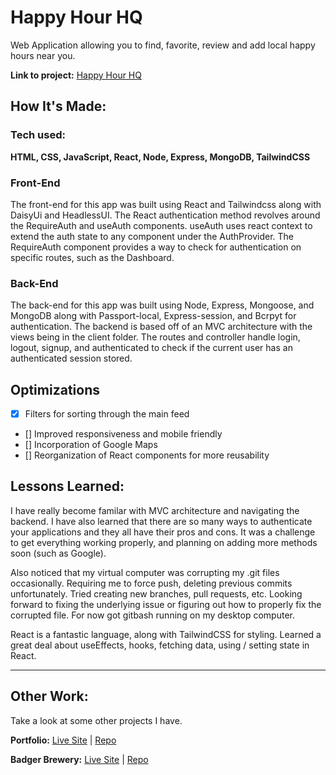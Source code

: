 # Happy Hour HQ

Web Application allowing you to find, favorite, review and add local happy hours near you.

**Link to project:** <a href="https://happyhourhq.cyclic.app">Happy Hour HQ</a>

<!-- ![A screenshot of the app](https://drive.google.com/file/d/1-2_qh0nSB2_kS1qBRbo0eHqOYeL-L2Kv/view?usp=sharing)  -->

## How It's Made:

### Tech used:
**HTML, CSS, JavaScript, React, Node, Express, MongoDB, TailwindCSS**

### Front-End
The front-end for this app was built using React and Tailwindcss along with DaisyUi and HeadlessUI. The React authentication method revolves around the RequireAuth and useAuth components. useAuth uses react context to extend the auth state to any component under the AuthProvider. The RequireAuth component provides a way to check for authentication on specific routes, such as the Dashboard.

### Back-End
The back-end for this app was built using Node, Express, Mongoose, and MongoDB along with Passport-local, Express-session, and Bcrpyt for authentication. The backend is based off of an MVC architecture with the views being in the client folder. The routes and controller handle login, logout, signup, and authenticated to check if the current user has an authenticated session stored.  

## Optimizations
- [X] Filters for sorting through the main feed
- [] Improved responsiveness and mobile friendly
- [] Incorporation of Google Maps
- [] Reorganization of React components for more reusability

## Lessons Learned:
I have really become familar with MVC architecture and navigating the backend. I have also learned that there are so many ways to authenticate your applications and they all have their pros and cons. It was a challenge to get everything working properly, and planning on adding more methods soon (such as Google). 

Also noticed that my virtual computer was corrupting my .git files occasionally. Requiring me to force push, deleting previous commits unfortunately. Tried creating new branches, pull requests, etc. Looking forward to fixing the underlying issue or figuring out how to properly fix the corrupted file. For now got gitbash running on my desktop computer.

React is a fantastic language, along with TailwindCSS for styling. Learned a great deal about useEffects, hooks, fetching data, using / setting state in React. 

- - - -

## Other Work:
Take a look at some other projects I have.

**Portfolio:** [Live Site](carrib.netlify.app/) | [Repo](https://github.com/BCarrico/portfolio)

**Badger Brewery:** [Live Site](https://badgerbrewery.netlify.app/) | [Repo](https://github.com/BCarrico/BadgerBrewery)
